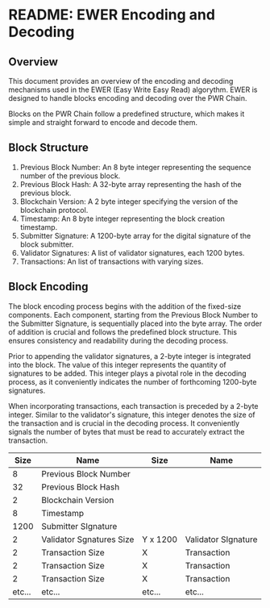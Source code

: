 # README: EWER Encoding and Decoding

## Overview

This document provides an overview of the encoding and decoding mechanisms used in the EWER (Easy Write Easy Read) algorythm. EWER is designed to handle blocks encoding and decoding over the PWR Chain.

Blocks on the PWR Chain follow a predefined structure, which makes it simple and straight forward to encode and decode them.

## Block Structure

1. Previous Block Number: An 8 byte integer representing the sequence number of the previous block.
2. Previous Block Hash: A 32-byte array representing the hash of the previous block.
3. Blockchain Version: A 2 byte integer specifying the version of the blockchain protocol.
4. Timestamp: An 8 byte integer representing the block creation timestamp.
5. Submitter Signature: A 1200-byte array for the digital signature of the block submitter.
6. Validator Signatures: A list of validator signatures, each 1200 bytes.
7. Transactions: An list of transactions with varying sizes.

## Block Encoding

The block encoding process begins with the addition of the fixed-size components. Each component, starting from the Previous Block Number to the Submitter Signature, is sequentially placed into the byte array.
The order of addition is crucial and follows the predefined block structure. This ensures consistency and readability during the decoding process.

Prior to appending the validator signatures, a 2-byte integer is integrated into the block. The value of this integer represents the quantity of signatures to be added. This integer plays a pivotal role in the decoding process, as it conveniently indicates the number of forthcoming 1200-byte signatures.

When incorporating transactions, each transaction is preceded by a 2-byte integer. Similar to the validator's signature, this integer denotes the size of the transaction and is crucial in the decoding process. It conveniently signals the number of bytes that must be read to accurately extract the transaction.

| Size | Name | Size | Name |
| --- | --- | --- | --- |
| 8 | Previous Block Number | 
| 32 | Previous Block Hash | 
| 2 | Blockchain Version |
| 8 | Timestamp |
| 1200 | Submitter SIgnature |
| 2 | Validator Sgnatures Size | Y x 1200 | Validator SIgnature |
| 2 | Transaction Size | X | Transaction |
| 2 | Transaction Size | X | Transaction |
| 2 | Transaction Size | X | Transaction |
| etc... | etc... | etc... | etc... |

